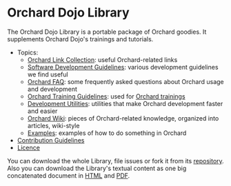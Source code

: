# Orchard Dojo Library



The Orchard Dojo Library is a portable package of Orchard goodies. It supplements Orchard Dojo's trainings and tutorials.

- Topics:
	- [Orchard Link Collection](LinkCollection): useful Orchard-related links
	- [Software Development Guidelines](DevelopmentGuidelines/): various development guidelines we find useful
	- [Orchard FAQ](Faq/): some frequently asked questions about Orchard usage and development
	- [Orchard Training Guidelines](Training/Guidelines/): used for [Orchard trainings](http://orcharddojo.net/orchard-training)
	- [Development Utilities](Utilities/): utilities that make Orchard development faster and easier
	- [Orchard Wiki](Wiki/): pieces of Orchard-related knowledge, organized into articles, wiki-style
	- [Examples](Examples/): examples of how to do something in Orchard
- [Contribution Guidelines](ContributionGuideLines)
- [Licence](Licence)

You can download the whole Library, file issues or fork it from its [repository](http://source.lombiq.com/orchard-dojo-library). Also you can download the Library's textual content as one big concatenated document in [HTML](http://orcharddojo.net/Lombiq.DownloadAs/Download/DownloadAs/172?Extension=html) and [PDF](http://orcharddojo.net/Lombiq.DownloadAs/Download/DownloadAs/172?Extension=pdf).